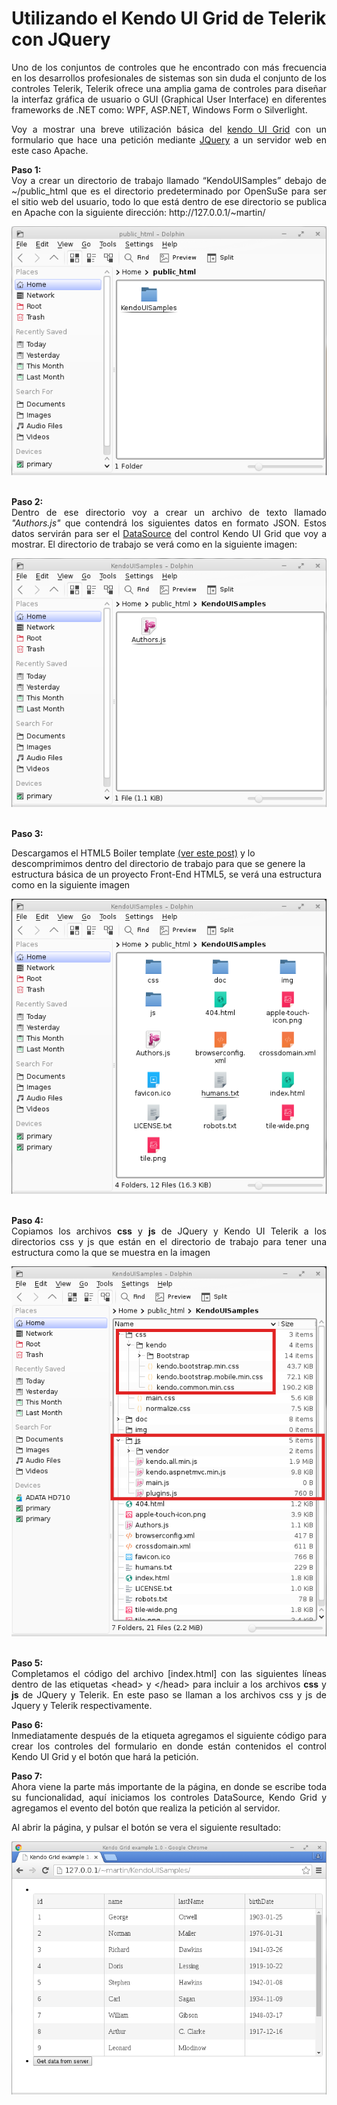 # Utilizando el Kendo UI Grid de Telerik con JQuery
		
<p align="justify">Uno de los conjuntos de controles que he encontrado con más frecuencia en los desarrollos profesionales de sistemas son sin duda el conjunto de los controles Telerik, Telerik ofrece una amplia gama de controles para diseñar la interfaz gráfica de usuario o GUI (Graphical User Interface) en diferentes frameworks de .NET como: WPF, ASP.NET, Windows Form o Silverlight.</p>
<p align="justify">Voy a mostrar una breve utilización básica del <a href="http://demos.telerik.com/kendo-ui/grid/index">kendo UI Grid</a> con un formulario que hace una petición mediante <a href="http://jqueryui.com/">JQuery</a> a un servidor web en este caso Apache.</p>
<p align="justify">
  <b>Paso 1:</b><br>
  Voy a crear un directorio de trabajo llamado “KendoUISamples” debajo de ~/public_html que es el directorio predeterminado por OpenSuSe para ser el sitio web del usuario, todo lo que está dentro de ese directorio se publica en Apache con la siguiente dirección: http://127.0.0.1/~martin/
</p>
<div>
<IMG src="picture_library/kendogrid/fig1.png">
</div><br>
<p align="justify">
  <b>Paso 2:</b><br>
  Dentro de ese directorio voy a crear un archivo de texto llamado <i>"Authors.js"</i> que contendrá los siguientes datos en formato JSON.
Estos datos servirán para ser el <a href="http://demos.telerik.com/kendo-ui/datasource/index">DataSource</a> del control Kendo UI Grid que voy a mostrar.  El directorio de trabajo se verá como en la siguiente imagen:
  <div>
  <IMG src="picture_library/kendogrid/fig2.png">
  </div><br>
</p>
<p align="justify">
  <b>Paso 3:</b></br>
  <p>Descargamos el HTML5 Boiler template <a href="http://xomalli.blogspot.mx/2015/10/utilizando-el-html-5-boiler-template.html">(ver este post)</a> y lo descomprimimos dentro del directorio de trabajo para que se genere la estructura básica de un proyecto Front-End HTML5,  se verá una estructura como en la siguiente imagen </p>
		  <div>
		  <IMG src="picture_library/kendogrid/fig3.png">
		  </div><br>
		</p>
		<p align="justify">
		  <b>Paso 4:</b></br>
		  Copiamos los archivos <b>css</b>  y <b>js</b> de JQuery y Kendo UI Telerik a los directorios css y js que están en el directorio de trabajo para tener una estructura como la que se muestra en la imagen
		  <div>
		  <IMG src="picture_library/kendogrid/fig4.png">
		  </div><br>
		</p>
		<p align="justify">
		  <b>Paso 5:</b></br>
		  Completamos el código del archivo [index.html] con las siguientes líneas dentro de las etiquetas &lt;head&gt; y &lt;/head&gt; para incluir a los archivos <b>css</b> y <b>js</b> de JQuery y Telerik.
En este paso se llaman a los archivos css y js de Jquery y Telerik respectivamente.
		</p>
		<p align="justify">
  <b>Paso 6:</b><br>
  Inmediatamente después de la etiqueta <body> agregamos el siguiente código para crear los controles del formulario en donde están contenidos el control Kendo UI Grid y el botón que hará la petición.
</p>
<p align="justify">
  <b>Paso 7:</b><br>
  Ahora viene la parte más importante de la página, en donde se escribe toda su funcionalidad, aquí iniciamos los controles DataSource, Kendo Grid y agregamos el evento del botón que realiza la petición al servidor.
</p>
		<p>Al abrir la página, y pulsar el botón se vera el siguiente resultado:</p>
<div>
<IMG src="picture_library/kendogrid/fig5.png">
</div><br>
